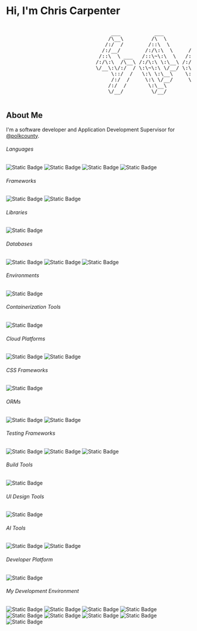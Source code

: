 # Hi, I'm Chris Carpenter

<pre>

                                  ___           ___           ___       ___       ___     
                                 /\__\         /\  \         /\__\     /\__\     /\  \    
                                /:/  /        /::\  \       /:/  /    /:/  /    /::\  \   
                               /:/__/        /:/\:\  \     /:/  /    /:/  /    /:/\:\  \  
                              /::\  \ ___   /::\~\:\  \   /:/  /    /:/  /    /:/  \:\  \ 
                             /:/\:\  /\__\ /:/\:\ \:\__\ /:/__/    /:/__/    /:/__/ \:\__\
                             \/__\:\/:/  / \:\~\:\ \/__/ \:\  \    \:\  \    \:\  \ /:/  /
                                  \::/  /   \:\ \:\__\    \:\  \    \:\  \    \:\  /:/  / 
                                  /:/  /     \:\ \/__/     \:\  \    \:\  \    \:\/:/  /  
                                 /:/  /       \:\__\        \:\__\    \:\__\    \::/  /   
                                 \/__/         \/__/         \/__/     \/__/     \/__/    

</pre>

## About Me

I'm a software developer and Application Development Supervisor for [@polkcounty](https://github.com/polkcounty).

###### Languages

![Static Badge](https://img.shields.io/badge/Go-00ADD8?style=for-the-badge&logo=Go&logoColor=FFF&link=https%3A%2F%2Fgo.dev%2F) ![Static Badge](https://img.shields.io/badge/TypeScript-3178C6?style=for-the-badge&logo=TypeScript&logoColor=FFF&link=https%3A%2F%2Fwww.typescriptlang.org%2F) ![Static Badge](https://img.shields.io/badge/JavaScript-F7DF1E?style=for-the-badge&logo=JavaScript&logoColor=000&link=https%3A%2F%2Fdeveloper.mozilla.org%2Fen-US%2Fdocs%2FWeb%2FJavaScript) ![Static Badge](https://img.shields.io/badge/Python-ffd343?style=for-the-badge&logo=Python&logoColor=000&link=https%3A%2F%2Fwww.python.org%2F)

###### Frameworks

![Static Badge](https://img.shields.io/badge/Svelte-FF3E00?style=for-the-badge&logo=Svelte&logoColor=FFF&link=https%3A%2F%2Fsvelte.dev%2F) ![Static Badge](https://img.shields.io/badge/Next.js-000?style=for-the-badge&logo=Next.js&logoColor=FFF&link=https%3A%2F%2Fnextjs.org%2F)

###### Libraries

![Static Badge](https://img.shields.io/badge/React-23272F?style=for-the-badge&logo=React&logoColor=61DBFB&link=https%3A%2F%2Freact.dev%2F)

###### Databases

![Static Badge](https://img.shields.io/badge/PostgreSQL-0064A5?style=for-the-badge&logo=PostgreSQL&logoColor=FFF&link=https%3A%2F%2Fwww.postgresql.org%2F) ![Static Badge](https://img.shields.io/badge/MySQL-00758F?style=for-the-badge&logo=MySQL&logoColor=FFF&link=https%3A%2F%2Fwww.mysql.com%2F) ![Static Badge](https://img.shields.io/badge/MSSQL-007ACC?style=for-the-badge&logo=MSSQL&logoColor=000&link=https%3A%2F%2Fwww.microsoft.com%2Fen-us%2Fsql-server)

###### Environments

![Static Badge](https://img.shields.io/badge/Node.js-333?style=for-the-badge&logo=Node.js&logoColor=66CC33&link=https%3A%2F%2Fnodejs.org%2F)

###### Containerization Tools

![Static Badge](https://img.shields.io/badge/Docker-1D63ED?style=for-the-badge&logo=Docker&logoColor=FFF&link=https%3A%2F%2Fwww.docker.com%2F)

###### Cloud Platforms

![Static Badge](https://img.shields.io/badge/DigitalOcean-0080FF?style=for-the-badge&logo=DigitalOcean&logoColor=FFF&link=https%3A%2F%2Fwww.digitalocean.com%2F) ![Static Badge](https://img.shields.io/badge/Azure-007ACC?style=for-the-badge&logo=Azure&logoColor=000&link=https%3A%2F%2Fazure.microsoft.com%2Fen-us%2F)

###### CSS Frameworks

![Static Badge](https://img.shields.io/badge/Tailwind_CSS-030712?style=for-the-badge&logo=Tailwind%20CSS&logoColor=00BCFF&link=https%3A%2F%2Ftailwindcss.com%2F)

###### ORMs

![Static Badge](https://img.shields.io/badge/Prisma-5A67D8?style=for-the-badge&logo=Prisma&logoColor=FFF&link=https%3A%2F%2Fwww.prisma.io%2F) ![Static Badge](https://img.shields.io/badge/Drizzle-C5F74F?style=for-the-badge&logo=Drizzle&logoColor=000&link=https%3A%2F%2Form.drizzle.team%2F)

###### Testing Frameworks

![Static Badge](https://img.shields.io/badge/Vitest-6E9F18?style=for-the-badge&logo=Vitest&logoColor=FFF&link=https%3A%2F%2Fvitest.dev%2F) ![Static Badge](https://img.shields.io/badge/Jest-15C213?style=for-the-badge&logo=Jest&logoColor=FFF&link=https%3A%2F%2Fjestjs.io%2F) ![Static Badge](https://img.shields.io/badge/Playwright-242526?style=for-the-badge&logo=Playwright&logoColor=FFF&link=https%3A%2F%2Fplaywright.dev%2F)

###### Build Tools

![Static Badge](https://img.shields.io/badge/Vite-BD34FE?style=for-the-badge&logo=Vite&logoColor=FFF&link=https%3A%2F%2Fvite.dev%2F)

###### UI Design Tools

![Static Badge](https://img.shields.io/badge/Figma-FF3737?style=for-the-badge&logo=Figma&logoColor=FFF&link=https%3A%2F%2Fwww.figma.com%2F)

###### AI Tools

![Static Badge](https://img.shields.io/badge/Claude-D97757?style=for-the-badge&logo=Claude&logoColor=FFF&link=https%3A%2F%2Fclaude.ai%2F) ![Static Badge](https://img.shields.io/badge/OpenAI-000?style=for-the-badge&logo=OpenAI&logoColor=FFF&link=https%3A%2F%2Fopenai.com%2F)

###### Developer Platform

![Static Badge](https://img.shields.io/badge/GitHub-181717?style=for-the-badge&logo=GitHub&logoColor=FFF&link=https%3A%2F%2Fgithub.com%2F)

###### My Development Environment

![Static Badge](https://img.shields.io/badge/VS_Code-0078D4?style=for-the-badge&logo=VS%20Code&logoColor=FFF&link=https%3A%2F%2Fcode.visualstudio.com%2F) ![Static Badge](https://img.shields.io/badge/Claude%20Code-D97757?style=for-the-badge&logo=Claude&logoColor=FFF&link=https%3A%2F%2Fwww.anthropic.com%2Fclaude-code) ![Static Badge](https://img.shields.io/badge/GitHub%20Copilot-000?style=for-the-badge&logo=GitHub%20Copilot&logoColor=FFF&link=https%3A%2F%2Fgithub.com%2Ffeatures%2Fcopilot) ![Static Badge](https://img.shields.io/badge/GitHub%20Desktop-000?style=for-the-badge&logo=GitHub&logoColor=FFF&link=https%3A%2F%2Fgithub.com%2Fapps%2Fdesktop) ![Static Badge](https://img.shields.io/badge/GitHub%20CLI-000?style=for-the-badge&logo=GitHub&logoColor=FFF&link=https%3A%2F%2Fcli.github.com%2F) ![Static Badge](https://img.shields.io/badge/iTerm2-000?style=for-the-badge&logo=iTerm2&logoColor=FFF&link=https%3A%2F%2Fiterm2.com%2F) ![Static Badge](https://img.shields.io/badge/Postman-FF6C37?style=for-the-badge&logo=Postman&logoColor=FFF&link=https%3A%2F%2Fwww.postman.com%2F) ![Static Badge](https://img.shields.io/badge/Obsidian-7C3AED?style=for-the-badge&logo=Obsidian&logoColor=FFF&link=https%3A%2F%2Fobsidian.md%2F) ![Static Badge](https://img.shields.io/badge/Navicat-4083FF?style=for-the-badge&logo=Navicat&logoColor=FFF&link=https%3A%2F%2Fwww.navicat.com%2F)

